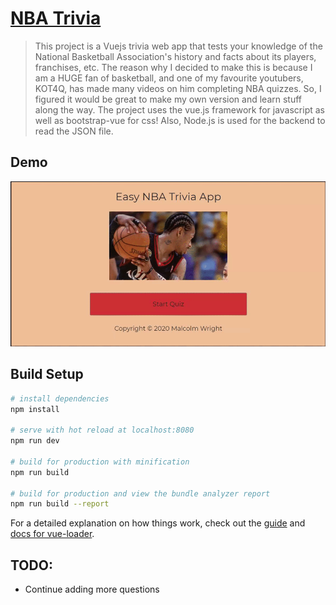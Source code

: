 # [NBA Trivia](https://uxscoreboard.com)

> This project is a Vuejs trivia web app that tests your knowledge of the 
National Basketball Association's history and facts about its players, franchises, etc. The reason why I decided to make this is because I am a HUGE fan of basketball, and one of my favourite youtubers, KOT4Q, has made many videos on him completing NBA quizzes. So, I figured it would be great to make my own version and learn stuff along the way. The project uses the vue.js framework for javascript as well as bootstrap-vue for css! Also, Node.js is used for the backend to read the JSON file.

## Demo
![NBA Trivia App Demo](triviaPreview.gif)

## Build Setup

``` bash
# install dependencies
npm install

# serve with hot reload at localhost:8080
npm run dev

# build for production with minification
npm run build

# build for production and view the bundle analyzer report
npm run build --report
```

For a detailed explanation on how things work, check out the [guide](http://vuejs-templates.github.io/webpack/) and [docs for vue-loader](http://vuejs.github.io/vue-loader).

## TODO:
* Continue adding more questions